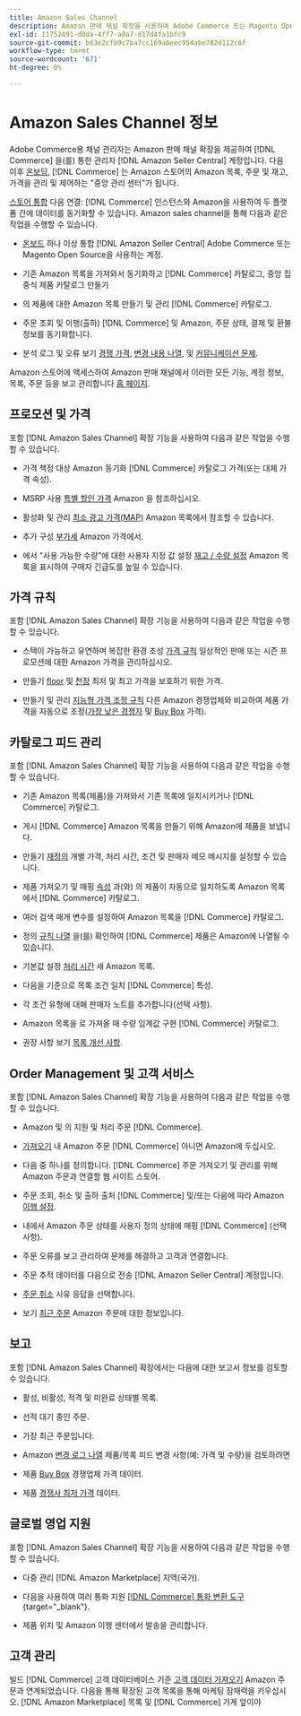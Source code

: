 ```yaml
---
title: Amazon Sales Channel
description: Amazon 판매 채널 확장을 사용하여 Adobe Commerce 또는 Magento Open Source을 Amazon Seller Central 계정과 원활하게 통합합니다.
exl-id: 11752491-d0da-4ff7-a0a7-d17d4fa1bfc9
source-git-commit: b63e2cfb9c7ba7cc169a6eec954abe782d112c6f
workflow-type: tm+mt
source-wordcount: '671'
ht-degree: 0%

---
```


# Amazon Sales Channel 정보

Adobe Commerce용 채널 관리자는 Amazon 판매 채널 확장을 제공하여 [!DNL Commerce] 을(를) 통한 관리자 [!DNL Amazon Seller Central] 계정입니다. 다음 이후 [온보딩](./amazon-onboarding-home.md), [!DNL Commerce] 는 Amazon 스토어의 Amazon 목록, 주문 및 재고, 가격을 관리 및 제어하는 &quot;중앙 관리 센터&quot;가 됩니다.

[스토어 통합](./store-integration.md) 다음 연결: [!DNL Commerce] 인스턴스와 Amazon을 사용하여 두 플랫폼 간에 데이터를 동기화할 수 있습니다. Amazon sales channel을 통해 다음과 같은 작업을 수행할 수 있습니다.

- [온보드](./amazon-onboarding-home.md) 하나 이상 통합 [!DNL Amazon Seller Central] Adobe Commerce 또는 Magento Open Source을 사용하는 계정.

- 기존 Amazon 목록을 가져와서 동기화하고 [!DNL Commerce] 카탈로그, 중앙 집중식 제품 카탈로그 만들기

- 의 제품에 대한 Amazon 목록 만들기 및 관리 [!DNL Commerce] 카탈로그.

- 주문 조회 및 이행(출하) [!DNL Commerce] 및 Amazon, 주문 상태, 결제 및 환불 정보를 동기화합니다.

- 분석 로그 및 오류 보기 [경쟁 가격](./competitive-price-analysis.md), [변경 내용 나열](./listing-changes-log.md), 및 [커뮤니케이션 문제](./communication-errors-log.md).

Amazon 스토어에 액세스하여 Amazon 판매 채널에서 이러한 모든 기능, 계정 정보, 목록, 주문 등을 보고 관리합니다 [홈 페이지](./amazon-sales-channel-home.md).

## 프로모션 및 가격

포함 [!DNL Amazon Sales Channel] 확장 기능을 사용하여 다음과 같은 작업을 수행할 수 있습니다.

- 가격 책정 대상 Amazon 동기화 [!DNL Commerce] 카탈로그 가격(또는 대체 가격 속성).

- MSRP 사용 [특별 할인 가격](./listing-price.md#configure-listing-price-settings) Amazon 을 참조하십시오.

- 활성화 및 관리 [최소 광고 가격(MAP)](./listing-price.md#configure-listing-price-settings) Amazon 목록에서 참조할 수 있습니다.

- 추가 구성 [부가세](./listing-price.md#configure-listing-price-settings) Amazon 가격에서.

- 에서 &quot;사용 가능한 수량&quot;에 대한 사용자 지정 값 설정 [재고 / 수량 설정](./stock-quantity.md#configure-stock--quantity-settings) Amazon 목록을 표시하여 구매자 긴급도를 높일 수 있습니다.

## 가격 규칙

포함 [!DNL Amazon Sales Channel] 확장 기능을 사용하여 다음과 같은 작업을 수행할 수 있습니다.

- 스택이 가능하고 유연하며 복잡한 환경 조성 [가격 규칙](./pricing-products.md) 일상적인 판매 또는 시즌 프로모션에 대한 Amazon 가격을 관리하십시오.

- 만들기 [floor](./floor-price.md) 및 [천장](./optional-ceiling-price.md) 최저 및 최고 가격을 보호하기 위한 가격.

- 만들기 및 관리 [지능형 가격 조정 규칙](./intelligent-repricing-rules.md) 다른 Amazon 경쟁업체와 비교하여 제품 가격을 자동으로 조정([가장 낮은 경쟁자](./lowest-competitor-pricing.md) 및 [Buy Box](./buy-box-competitor-pricing.md) 가격).

## 카탈로그 피드 관리

포함 [!DNL Amazon Sales Channel] 확장 기능을 사용하여 다음과 같은 작업을 수행할 수 있습니다.

- 기존 Amazon 목록(제품)을 가져와서 기존 목록에 일치시키거나 [!DNL Commerce] 카탈로그.

- 게시 [!DNL Commerce] Amazon 목록을 만들기 위해 Amazon에 제품을 보냅니다.

- 만들기 [재정의](./creating-editing-overrides.md) 개별 가격, 처리 시간, 조건 및 판매자 메모 메시지를 설정할 수 있습니다.

- 제품 가져오기 및 매핑 [속성](./attributes-view.md) 과(와) 의 제품이 자동으로 일치하도록 Amazon 목록에서 [!DNL Commerce] 카탈로그.

- 여러 검색 매개 변수를 설정하여 Amazon 목록을 [!DNL Commerce] 카탈로그.

- 정의 [규칙 나열](./listing-rules.md) 을(를) 확인하여 [!DNL Commerce] 제품은 Amazon에 나열될 수 있습니다.

- 기본값 설정 [처리 시간](./product-listing-actions.md) 새 Amazon 목록.

- 다음을 기준으로 목록 조건 일치 [!DNL Commerce] 특성.

- 각 조건 유형에 대해 판매자 노트를 추가합니다(선택 사항).

- Amazon 목록을 로 가져올 때 수량 임계값 구현 [!DNL Commerce] 카탈로그.

- 권장 사항 보기 [목록 개선 사항](./listing-improvements.md).

## Order Management 및 고객 서비스

포함 [!DNL Amazon Sales Channel] 확장 기능을 사용하여 다음과 같은 작업을 수행할 수 있습니다.

- Amazon 및 의 지원 및 처리 주문 [!DNL Commerce].

- [가져오기](./order-settings.md#configure-order-settings) 내 Amazon 주문 [!DNL Commerce] 아니면 Amazon에 두십시오.

- 다음 중 하나를 정의합니다. [!DNL Commerce] 주문 가져오기 및 관리를 위해 Amazon 주문과 연결할 웹 사이트 스토어.

- 주문 조회, 취소 및 출하 출처 [!DNL Commerce] 및/또는 다음에 따라 Amazon [이행 설정](./fulfilled-by.md).

- 내에서 Amazon 주문 상태를 사용자 정의 상태에 매핑 [!DNL Commerce] (선택 사항).

- 주문 오류를 보고 관리하여 문제를 해결하고 고객과 연결합니다.

- 주문 추적 데이터를 다음으로 전송 [!DNL Amazon Seller Central] 계정입니다.

- [주문 취소](./cancel-unshipped-order.md) 사유 응답을 선택합니다.

- 보기 [최근 주문](./amazon-store-dashboard.md) Amazon 주문에 대한 정보입니다.

## 보고

포함 [!DNL Amazon Sales Channel] 확장에서는 다음에 대한 보고서 정보를 검토할 수 있습니다.

- 활성, 비활성, 적격 및 미완료 상태별 목록.

- 선적 대기 중인 주문.

- 가장 최근 주문입니다.

- Amazon [변경 로그 나열](./listing-changes-log.md) 제품/목록 피드 변경 사항(예: 가격 및 수량)을 검토하려면

- 제품 [Buy Box](./buy-box-competitor-pricing.md) 경쟁업체 가격 데이터.

- 제품 [경쟁사 최저 가격](./lowest-competitor-pricing.md) 데이터.

## 글로벌 영업 지원

포함 [!DNL Amazon Sales Channel] 확장 기능을 사용하여 다음과 같은 작업을 수행할 수 있습니다.

- 다중 관리 [!DNL Amazon Marketplace] 지역(국가).

- 다음을 사용하여 여러 통화 지원 [[!DNL Commerce] 통화 변환 도구](https://docs.magento.com/user-guide/stores/currency-configuration.html){target="_blank"}.

- 제품 위치 및 Amazon 이행 센터에서 발송을 관리합니다.

## 고객 관리

빌드 [!DNL Commerce] 고객 데이터베이스 기준 [고객 데이터 가져오기](./order-settings.md#configure-order-settings) Amazon 주문과 연계되었습니다. 다음을 통해 확장된 고객 목록을 통해 마케팅 잠재력을 키우십시오. [!DNL Amazon Marketplace] 목록 및 [!DNL Commerce] 가게 앞이야
